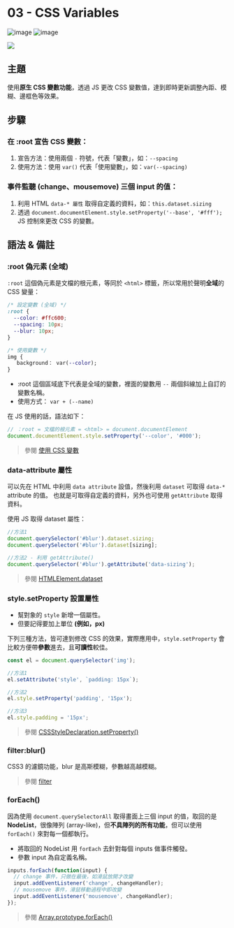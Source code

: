 # 03 - CSS Variables

![image](https://img.shields.io/badge/JavaScript-exercise-F0DB4F.svg) ![image](https://img.shields.io/badge/CSS-exercise-1572B6.svg)

![](https://images2.imgbox.com/71/5e/wxLgTK0t_o.jpg)

## 主題

使用**原生 CSS 變數功能**，透過 JS 更改 CSS 變數值，達到即時更新調整內距、模糊、邊框色等效果。

## 步驟

### 在 :root 宣告 CSS 變數：

1. 宣告方法：使用兩個 `-` 符號，代表「變數」，如：`--spacing`
2. 使用方法：使用 `var()` 代表「使用變數」，如：`var(--spacing)`

### 事件監聽 (change、mousemove) 三個 input 的值：

1. 利用 HTML `data-* 屬性` 取得自定義的資料，如：`this.dataset.sizing`
2. 透過 `document.documentElement.style.setProperty('--base', '#fff');` JS 控制來更改 CSS 的變數。

## 語法 & 備註

### :root 偽元素 (全域)

`:root` 這個偽元素是文檔的根元素，等同於 `<html>` 標籤，所以常用於聲明**全域**的 CSS 變量：

```css
/* 設定變數 (全域) */
:root {
  --color: #ffc600;
  --spacing: 10px;
  --blur: 10px;
}

/* 使用變數 */
img {
   background： var(--color);
}
```

- :root 這個區域底下代表是全域的變數，裡面的變數用 `--` 兩個斜線加上自訂的變數名稱。
- 使用方式： `var + (--name)`

在 JS 使用的話，語法如下：

```js
// ：root = 文檔的根元素 = <html> = document.documentElement
document.documentElement.style.setProperty('--color', '#000');
```

> 參閱 [使用 CSS 變數](https://developer.mozilla.org/zh-CN/docs/Web/CSS/Using_CSS_custom_properties)

### data-attribute 屬性

可以先在 HTML 中利用 `data attribute` 設值，然後利用 `dataset` 可取得 `data-*` attribute 的值。
也就是可取得自定義的資料，另外也可使用 `getAttribute` 取得資料。

使用 JS 取得 dataset 屬性：

```js
//方法1
document.querySelector('#blur').dataset.sizing;
document.querySelector('#blur').dataset[sizing];

//方法2 - 利用 getAttribute()
document.querySelector('#blur').getAttribute('data-sizing');
```

> 參閱 [HTMLElement​.dataset](https://developer.mozilla.org/zh-TW/docs/Web/API/HTMLElement/dataset)

### style.setProperty 設置屬性

- 幫對象的 `style` 新增一個屬性。
- 但要記得要加上單位 **(例如，px)**

下列三種方法，皆可達到修改 CSS 的效果，實際應用中，`style.setProperty` 會比較方便帶**參數**進去，且**可讀性**較佳。

```js
const el = document.querySelector('img');

//方法1
el.setAttribute('style', `padding: 15px`);

//方法2
el.style.setProperty('padding', '15px');

//方法3
el.style.padding = '15px';
```

> 參閱 [CSSStyle​Declaration​.set​Property()](https://developer.mozilla.org/zh-CN/docs/Web/API/CSSStyleDeclaration/setProperty)

### filter:blur()

CSS3 的濾鏡功能，blur 是高斯模糊，參數越高越模糊。

> 參閱 [filter](https://developer.mozilla.org/zh-CN/docs/Web/CSS/filter)

### forEach()

因為使用 `document.querySelectorAll` 取得畫面上三個 input 的值，取回的是 **NodeList**，很像陣列 (array-like)，但**不具陣列的所有功能**，但可以使用 `forEach()` 來對每一個都執行。

- 將取回的 NodeList 用 `forEach` 去針對每個 inputs 做事件觸發。
- 參數 input 為自定義名稱。

```js
inputs.forEach(function(input) {
  // change 事件，只做在最後，如滑鼠放開才改變
  input.addEventListener('change', changeHandler);
  // mousemove 事件，滑鼠移動過程中即改變
  input.addEventListener('mousemove', changeHandler);
});
```

> 參閱 [Array​.prototype​.for​Each()](https://developer.mozilla.org/zh-TW/docs/Web/JavaScript/Reference/Global_Objects/Array/forEach)
